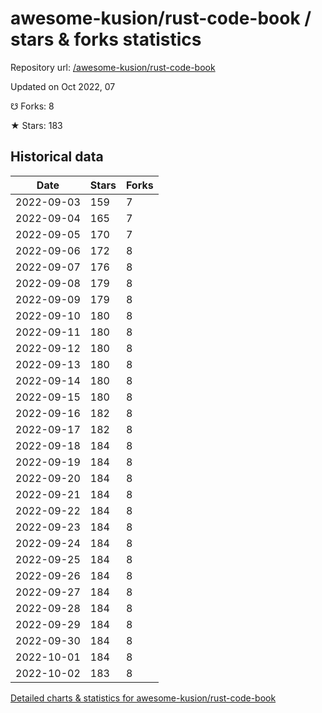 # awesome-kusion/rust-code-book / stars & forks statistics

Repository url: [/awesome-kusion/rust-code-book](https://github.com/awesome-kusion/rust-code-book)

Updated on Oct 2022, 07

☋ Forks: 8

★ Stars: 183

## Historical data
| Date | Stars | Forks |
|------|-------|-------|
| 2022-09-03 | 159 | 7 | 
| 2022-09-04 | 165 | 7 | 
| 2022-09-05 | 170 | 7 | 
| 2022-09-06 | 172 | 8 | 
| 2022-09-07 | 176 | 8 | 
| 2022-09-08 | 179 | 8 | 
| 2022-09-09 | 179 | 8 | 
| 2022-09-10 | 180 | 8 | 
| 2022-09-11 | 180 | 8 | 
| 2022-09-12 | 180 | 8 | 
| 2022-09-13 | 180 | 8 | 
| 2022-09-14 | 180 | 8 | 
| 2022-09-15 | 180 | 8 | 
| 2022-09-16 | 182 | 8 | 
| 2022-09-17 | 182 | 8 | 
| 2022-09-18 | 184 | 8 | 
| 2022-09-19 | 184 | 8 | 
| 2022-09-20 | 184 | 8 | 
| 2022-09-21 | 184 | 8 | 
| 2022-09-22 | 184 | 8 | 
| 2022-09-23 | 184 | 8 | 
| 2022-09-24 | 184 | 8 | 
| 2022-09-25 | 184 | 8 | 
| 2022-09-26 | 184 | 8 | 
| 2022-09-27 | 184 | 8 | 
| 2022-09-28 | 184 | 8 | 
| 2022-09-29 | 184 | 8 | 
| 2022-09-30 | 184 | 8 | 
| 2022-10-01 | 184 | 8 | 
| 2022-10-02 | 183 | 8 | 


[Detailed charts & statistics for awesome-kusion/rust-code-book](https://reviewgithub.com/rep/awesome-kusion/rust-code-book)
